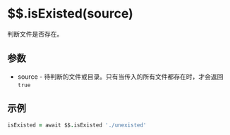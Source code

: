 # $$.isExisted(source)

判断文件是否存在。

## 参数

- source - 待判断的文件或目录。只有当传入的所有文件都存在时，才会返回`true`

## 示例

```coffeescript
isExisted = await $$.isExisted './unexisted'
```